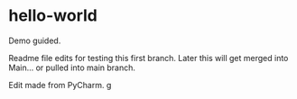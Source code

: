 # hello-world
Demo guided.

Readme file edits for testing this first branch. 
Later this will get merged into Main... or pulled into main branch. 

Edit made from PyCharm. g